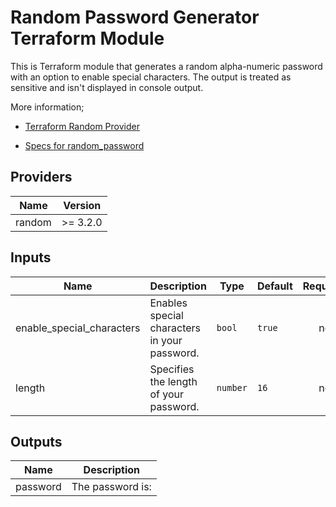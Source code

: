 # Random Password Generator Terraform Module

This is Terraform module that generates a random alpha-numeric password with an option to enable special characters.  The output is treated as sensitive and isn't displayed in console output.

More information;

- [Terraform Random Provider](https://registry.terraform.io/providers/hashicorp/random/latest/docs)

- [Specs for random_password](https://registry.terraform.io/providers/hashicorp/random/latest/docs/resources/password)<br />


## Providers

| Name | Version |
|------|---------|
| random | >= 3.2.0 |

## Inputs

| Name | Description | Type | Default | Required |
|------|-------------|------|---------|:--------:|
| enable_special_characters | Enables special characters in your password. | `bool` | `true` | no |
| length | Specifies the length of your password. | `number` | `16` | no |

## Outputs

| Name | Description |
|------|-------------|
| password | The password is: |
